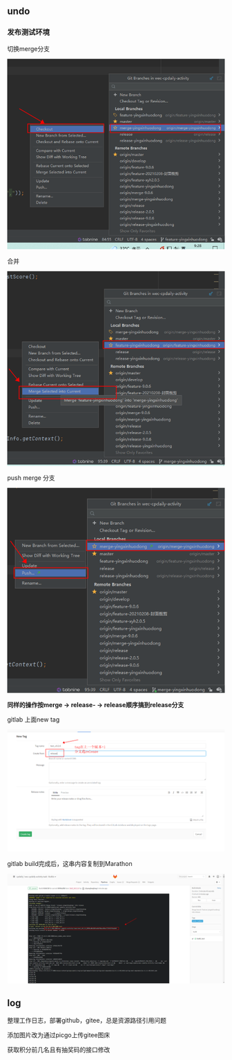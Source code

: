 ## undo

### 发布测试环境

切换merge分支

![image-20210806092835078](https://raw.githubusercontent.com/BluePrintYang/PicHub/master/work-log/image-20210806092835078.png)

合并

![image-20210806092909826](https://raw.githubusercontent.com/BluePrintYang/PicHub/master/work-log/image-20210806092909826.png)

push merge 分支

![image-20210806092945407](https://raw.githubusercontent.com/BluePrintYang/PicHub/master/work-log/image-20210806092945407.png)

**同样的操作按merge → release- → release顺序搞到release分支**



gitlab 上面new tag

![image-20210806092746907](https://raw.githubusercontent.com/BluePrintYang/PicHub/master/work-log/image-20210806092746907.png)



gitlab build完成后，这串内容复制到Marathon

![image-20210806093429639](https://raw.githubusercontent.com/BluePrintYang/PicHub/master/work-log/image-20210806093429639.png)





## log

整理工作日志，部署github，gitee，总是资源路径引用问题

添加图片改为通过picgo上传gitee图床

获取积分前几名且有抽奖码的接口修改





